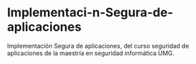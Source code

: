# Implementaci-n-Segura-de-aplicaciones
Implementación Segura de aplicaciones, del curso seguridad de aplicaciones de la maestría en seguridad informática UMG.
